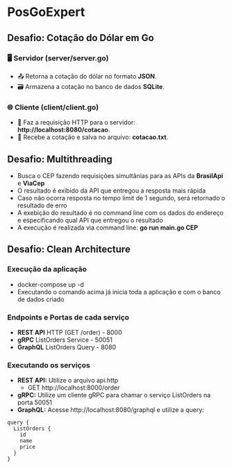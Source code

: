 # PosGoExpert

## Desafio: Cotação do Dólar em Go

### 🖥️ Servidor (server/server.go)
- 📤 Retorna a cotação do dólar no formato **JSON**.
- 🗃️ Armazena a cotação no banco de dados **SQLite**.
### 🌐 Cliente (client/client.go)
- 🔗 Faz a requisição HTTP para o servidor: **http://localhost:8080/cotacao**.
- 📄 Recebe a cotação e salva no arquivo: **cotacao.txt**.

## Desafio: Multithreading
- Busca o CEP fazendo requisições simultânias para as APIs da **BrasilApi** e **ViaCep**
- O resultado é exibido da API que entregou a resposta mais rápida
- Caso não ocorra resposta no tempo limit de 1 segundo, será retornado o resultado de erro
- A exebição do resultado é no command line com os dados do endereço e especificando qual API que entregou o resultado
- A execução é realizada via command line: **go run main.go CEP**


## Desafio: Clean Architecture
### Execução da aplicação
- docker-compose up -d
- Executando o comando acima já inicia toda a aplicação e com o banco de dados criado
### Endpoints e Portas de cada serviço
- **REST API** HTTP (GET /order) - 8000
- **gRPC** ListOrders Service - 50051
- **GraphQL** ListOrders Query - 8080
### Executando os serviços
- **REST API:** Utilize o arquivo api.http
    - GET http://localhost:8000/order
- **gRPC:** Utilize um cliente gRPC para chamar o serviço ListOrders na porta 50051
- **GraphQL:** Acesse http://localhost:8080/graphql e utilize a query:
```
query {
  ListOrders {
    id
    name
    price
  }
}
```